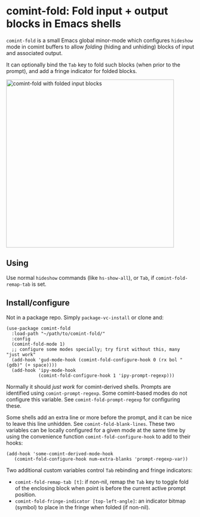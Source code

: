 # comint-fold: Fold input + output blocks in Emacs shells

`comint-fold` is a small Emacs global minor-mode which configures `hideshow` mode in comint buffers to allow *folding* (hiding and unhiding) blocks of input and associated output. 

It can optionally bind the `Tab` key to fold such blocks (when prior to the prompt), and add a fringe indicator for folded blocks.

<img width="449" alt="comint-fold with folded input blocks" src="https://github.com/jdtsmith/comint-fold/assets/93749/c7d768d9-117b-400a-ba79-153bbbf6c48d">

## Using

Use normal `hideshow` commands (like `hs-show-all`), or `Tab`, if `comint-fold-remap-tab` is set.  

## Install/configure

Not in a package repo.  Simply `package-vc-install` or clone and:

```elisp
(use-package comint-fold
  :load-path "~/path/to/comint-fold/"
  :config
  (comint-fold-mode 1)
  ;; configure some modes specially; try first without this, many "just work"
  (add-hook 'gud-mode-hook (comint-fold-configure-hook 0 (rx bol "(gdb)" (+ space))))
  (add-hook 'ipy-mode-hook
            (comint-fold-configure-hook 1 'ipy-prompt-regexp)))
```

Normally it should *just work* for comint-derived shells.  Prompts are identified using `comint-prompt-regexp`.  Some comint-based modes do not configure this variable.  See `comint-fold-prompt-regexp` for configuring these. 

Some shells add an extra line or more before the prompt, and it can be nice to leave this line unhidden.  See `comint-fold-blank-lines`.  These two variables can be locally configured for a given mode at the same time by using the convenience function `comint-fold-configure-hook` to add to their hooks:

```elisp
(add-hook 'some-comint-derived-mode-hook
   (comint-fold-configure-hook num-extra-blanks 'prompt-regexp-var))
```

Two additional custom variables control `Tab` rebinding and fringe indicators:

- `comint-fold-remap-tab [t]`: if non-nil, remap the `Tab` key to toggle fold of the enclosing block when point is before the current active prompt position.
- `comint-fold-fringe-indicator [top-left-angle]`: an indicator bitmap (symbol) to place in the fringe when folded (if non-nil).
